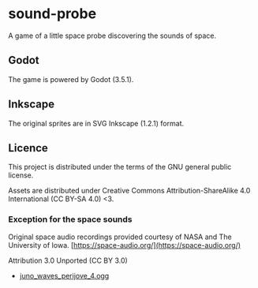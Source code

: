 # sound-probe

A game of a little space probe discovering the sounds of space.

## Godot

The game is powered by Godot (3.5.1).

## Inkscape

The original sprites are in SVG Inkscape (1.2.1) format.

## Licence

This project is distributed under the terms of the GNU general public license.

Assets are distributed under Creative Commons Attribution-ShareAlike 4.0 International (CC BY-SA 4.0) <3.

### Exception for the space sounds

Original space audio recordings provided courtesy of NASA and The University of Iowa. [https://space-audio.org/](https://space-audio.org/)

Attribution 3.0 Unported (CC BY 3.0)

- [juno_waves_perijove_4.ogg](https://space.physics.uiowa.edu/plasma-wave/juno/audio/)
